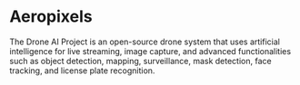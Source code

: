 # Aeropixels
The Drone AI Project is an open-source drone system that uses artificial intelligence for live streaming, image capture, and advanced functionalities such as object detection, mapping, surveillance, mask detection, face tracking, and license plate recognition.
